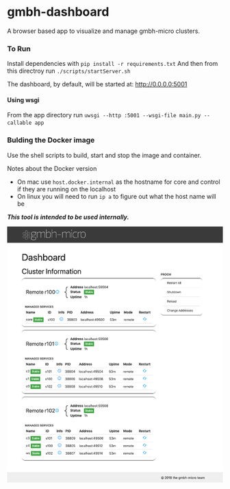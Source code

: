 # gmbh-dashboard

A browser based app to visualize and manage gmbh-micro clusters.

### To Run

Install dependencies with  `pip install -r requirements.txt`
And then from this directroy run `./scripts/startServer.sh`

The dashboard, by default, will be started at: http://0.0.0.0:5001

#### Using wsgi
From the app directory run `uwsgi --http :5001 --wsgi-file main.py --callable app`

### Bulding the Docker image
Use the shell scripts to build, start and stop the image and container.

Notes about the Docker version
* On mac use `host.docker.internal` as the hostname for core and control if they are running on the localhost
* On linux you will need to run `ip a` to figure out what the host name will be

***This tool is intended to be used internally.***


![screenshot](https://raw.githubusercontent.com/gmbh-micro/gmbh-dashboard/master/app/static/img/screen_shot.png)